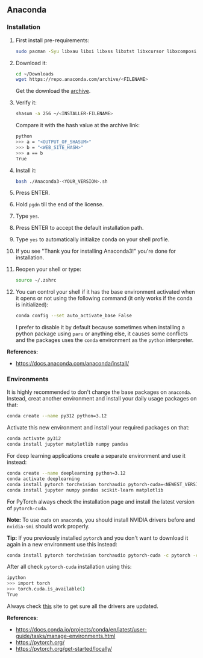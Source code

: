 ## Anaconda

### Installation

1. First install pre-requirements:
   ```bash
   sudo pacman -Syu libxau libxi libxss libxtst libxcursor libxcomposite libxdamage libxfixes libxrandr libxrender mesa-libgl alsa-lib libglvnd
   ```
2. Download it:

   ```bash
   cd ~/Downloads
   wget https://repo.anaconda.com/archive/<FILENAME>
   ```

   Get the download the [archive](https://repo.anaconda.com/archive/).

3. Verify it:

   ```bash
   shasum -a 256 ~/<INSTALLER-FILENAME>
   ```

   Compare it with the hash value at the archive link:

   ```bash
   python
   >>> a = "<OUTPUT_OF_SHASUM>"
   >>> b = "<WEB_SITE_HASH>"
   >>> a == b
   True
   ```

4. Install it:
   ```bash
   bash ./Anaconda3-<YOUR_VERSION>.sh
   ```
5. Press ENTER.
6. Hold `pgdn` till the end of the license.
7. Type `yes`.
8. Press ENTER to accept the default installation path.
9. Type `yes` to automatically initialize conda on your shell profile.
10. If you see "Thank you for installing Anaconda3!" you're done for installation.
11. Reopen your shell or type:

    ```bash
    source ~/.zshrc
    ```

12. You can control your shell if it has the base environment activated when it opens or not using the following command (it only works if the conda is initialized):

    ```bash
    conda config --set auto_activate_base False
    ```

    I prefer to disable it by default because sometimes when installing a python package using `paru` or anything else, it causes some conflicts and the packages uses the `conda` environment as the `python` interpreter.

**References:**

- <https://docs.anaconda.com/anaconda/install/>

### Environments

It is highly recommended to don't change the base packages on `anaconda`. Instead, creat another environment and install your daily usage packages on that:

```bash
conda create --name py312 python=3.12
```

Activate this new environment and install your required packages on that:

```bash
conda activate py312
conda install jupyter matplotlib numpy pandas
```

For deep learning applications create a separate environment and use it instead:

```bash
conda create --name deeplearning python=3.12
conda activate deeplearning
conda install pytorch torchvision torchaudio pytorch-cuda=<NEWEST_VERSION> -c pytorch -c nvidia
conda install jupyter numpy pandas scikit-learn matplotlib
```

For PyTorch always check the installation page and install the latest version of `pytorch-cuda`.

**Note:** To use `cuda` on `anaconda`, you should install NVIDIA drivers before and `nvidia-smi` should work properly.

**Tip:** If you previously installed `pytorch` and you don't want to download it again in a new environment use this instead:

```bash
conda install pytorch torchvision torchaudio pytorch-cuda -c pytorch -c nvidia
```

After all check `pytorch-cuda` installation using this:

```bash
ipython
>>> import torch
>>> torch.cuda.is_available()
True
```

Always check [this](https://pytorch.org/get-started/locally/) site to get sure all the drivers are updated.

**References:**

- <https://docs.conda.io/projects/conda/en/latest/user-guide/tasks/manage-environments.html>
- <https://pytorch.org/>
- <https://pytorch.org/get-started/locally/>
